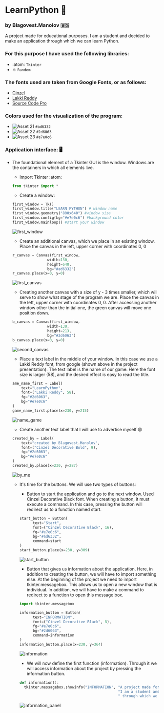 # LearnPython 🚀
### by Blagovest.Manolov 🇧🇬
A project made for educational purposes. I am a student and decided to make an application through which we can learn Python.

### For this purpose I have used the following libraries:
- :atom: `Tkinter`
- ⚛️ `Random`
### The fonts used are taken from Google Fonts, or as follows:
- [Cinzel](https://fonts.google.com/specimen/Cinzel?query=Cinzel)
- [Lakki Reddy](https://fonts.google.com/specimen/Lakki+Reddy?query=Lakki)
- [Source Code Pro](https://fonts.google.com/specimen/Source+Code+Pro?query=Source+Code+Pro)
### Colors used for the visualization of the program:
-  ![Asset 21](https://user-images.githubusercontent.com/101090286/171855617-2642e54e-0f9b-41bb-98ad-5902c5393b08.png) `#ad6332`
- ![Asset 22](https://user-images.githubusercontent.com/101090286/171855772-8e3f0483-ae9a-48f3-b92b-997f1ccf783c.png) `#2d6063`
- ![Asset 23](https://user-images.githubusercontent.com/101090286/171855923-7d4fbbd7-84f2-4e45-9a98-e052fad576bd.png) `#e7e0c6`


### Application interface: 🖥️
- The foundational element of a Tkinter GUI is the window. Windows are the containers in which all elements live.
  - Import Tkinter :atom:
  ```python
  from tkinter import *
  ```
  - Create a window:
  ```python
  first_window = Tk()
  first_window.title("LEARN PYTHON") # window name
  first_window.geometry("800x640") #window size
  first_window.config(bg="#e7e0c6") #background color 
  first_window.mainloop() #start your window
  ```
  ![first_window](https://user-images.githubusercontent.com/101090286/172004471-382ccf4e-76ce-49dd-b926-bd7ce4de09be.png)

   - Create an additional canvas, which we place in an existing window. Place the canvas in the left, upper corner with coordinates 0, 0
  ```python
  r_canvas = Canvas(first_window,
                  width=130,
                  height=640,
                  bg="#ad6332")
  r_canvas.place(x=0, y=0)
  ```
  ![first_canvas](https://user-images.githubusercontent.com/101090286/172004589-281df13c-02e6-43bf-b56e-6beecdf76879.png)

   - Creating another canvas with a size of y - 3 times smaller, which will serve to show what stage of the program we are. Place the canvas in the left, 
     upper corner with coordinates 0, 0. After accessing another window other than the initial one, the green canvas will move one position down.
  ```python
  b_canvas = Canvas(first_window,
                  width=130,
                  height=213,
                  bg="#2d6063")
  b_canvas.place(x=0, y=0)
  ```
  ![second_canvas](https://user-images.githubusercontent.com/101090286/172004669-496ddb32-9cac-4dd3-a54f-5359b6224cc2.png)

  - Place a text label in the middle of your window. In this case we use a Lakki Reddy font, from google (shown above in the project presentation). The text label is the name of our game. Here the font size is larger (58), and the desired effect is easy to read the title.
  ```python
  ame_name_first = Label(
      text="LearnPython",
      font=("Lakki Reddy", 58),
      fg="#2d6063",
      bg="#e7e0c6"
  )
  game_name_first.place(x=230, y=215)
  ```
  ![name_game](https://user-images.githubusercontent.com/101090286/172006020-324d6a10-8934-4131-9c36-deb2b78c09f3.png)

  - Create another text label that I will use to advertise myself 😄
  ```python
  created_by = Label(
      text="created by Blagovest.Manolov",
      font=("Cinzel Decorative Bold", 9),
      fg="#2d6063",
      bg="#e7e0c6"
  )
  created_by.place(x=230, y=287)
  ```
  ![by_me](https://user-images.githubusercontent.com/101090286/172006500-50d259dd-bbea-4477-8fbb-aff933f67fc9.png)
  - It's time for the buttons. We will use two types of buttons:
    - Button to start the application and go to the next window. Used Cinzel Decorative Black font. When creating a button, it must execute a command. In this case, pressing the button will redirect us to a function named start.
    ```python
    start_button = Button(
          text="Start",
          font=("Cinzel Decorative Black", 16),
          fg="#e7e0c6",
          bg="#ad6332",
          command=start
    )
    start_button.place(x=230, y=309)
    ```
    ![start_button](https://user-images.githubusercontent.com/101090286/172007104-6810e8f8-59c8-43fa-a57e-61b5e8cdd0c8.png)

    - Button that gives us information about the application. Here, in addition to creating the button, we will have to import something else. At the beginning of the project we need to import tkinter.messagebox. This allows us to open a new window that is individual. In addition, we will have to make a command to redirect to a function to open this message box.
    ```python
    import tkinter.messagebox
    ```
    ```python
    information_button = Button(
          text="INFORMATION",
          font=("Cinzel Decorative Black", 8),
          fg="#e7e0c6",
          bg="#2d6063",
          command=information
    )
    information_button.place(x=230, y=364)
    ```
    ![information](https://user-images.githubusercontent.com/101090286/172007938-d74d329c-8b6e-4786-9188-9b592ad239d4.png)
    
    - We will now define the first function (information). Through it we will access information about the project by pressing the information button.
    ```python
    def information():
      tkinter.messagebox.showinfo("INFORMATION", "A project made for educational purposes. \n"
                                                 "I am a student and decided to make an application\n"
                                                 " through which we can learn Python.")
    ```
    ![information_panel](https://user-images.githubusercontent.com/101090286/172008569-c4016cbc-bcb8-4d75-b432-84e551907ebc.png)
